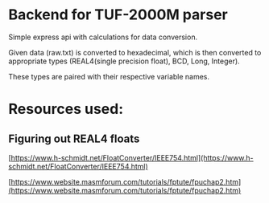 # Backend for TUF-2000M parser

Simple express api with calculations for data conversion.

Given data (raw.txt) is converted to hexadecimal, which is then converted to appropriate types (REAL4(single precision float), BCD, Long, Integer).

These types are paired with their respective variable names.

# Resources used:

## Figuring out REAL4 floats
 [https://www.h-schmidt.net/FloatConverter/IEEE754.html](https://www.h-schmidt.net/FloatConverter/IEEE754.html)
 
 [https://www.website.masmforum.com/tutorials/fptute/fpuchap2.htm](https://www.website.masmforum.com/tutorials/fptute/fpuchap2.htm)


